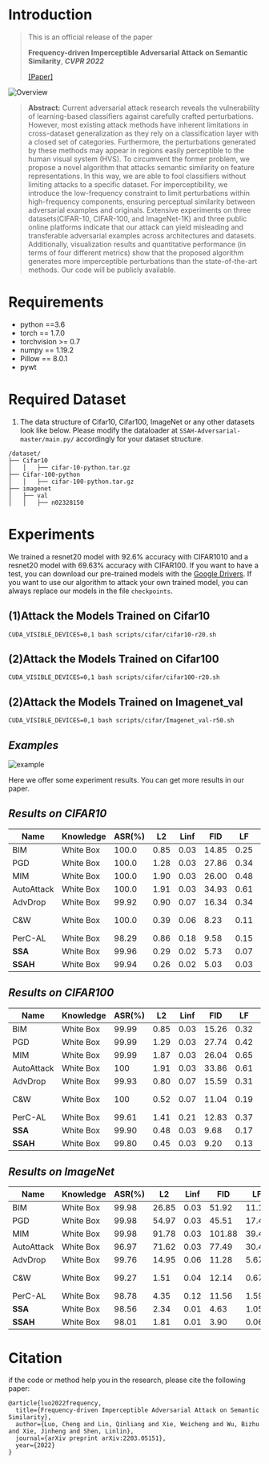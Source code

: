 Introduction
=
> This is an official release of the paper  
> 
> **Frequency-driven Imperceptible Adversarial Attack on Semantic Similarity**, ***CVPR 2022***
> 
> [[Paper]](https://arxiv.org/abs/2203.05151)
> 
![Overview](https://github.com/LinQinLiang/SSAH-adversarial-attack/blob/main/imgs/overview.png)

> __Abstract:__ Current adversarial attack research reveals the vulnerability of learning-based classifiers against carefully crafted perturbations. However, most existing attack methods have inherent limitations in cross-dataset generalization as they rely on a classification layer with a closed set of categories. Furthermore, the perturbations generated by these methods may appear in regions easily perceptible to the human visual system (HVS). To circumvent the former problem, we propose a novel algorithm that attacks semantic similarity on feature representations. In this way, we are able to fool classifiers without limiting attacks to a specific dataset. For imperceptibility, we introduce the low-frequency constraint to limit perturbations within high-frequency components, ensuring perceptual similarity between adversarial examples and originals. Extensive experiments on three datasets(CIFAR-10, CIFAR-100, and ImageNet-1K) and three public online platforms indicate that our attack can yield misleading and transferable adversarial examples across architectures and datasets. Additionally, visualization results and quantitative performance (in terms of four different metrics) show that the proposed algorithm generates more imperceptible perturbations than the state-of-the-art methods. Our code will be publicly available.

Requirements
=
* python ==3.6
* torch == 1.7.0
* torchvision >= 0.7
* numpy == 1.19.2
* Pillow == 8.0.1
* pywt

Required Dataset
=
1. The data structure of Cifar10, Cifar100, ImageNet or any other datasets look like below. Please modify the dataloader at `SSAH-Adversarial-master/main.py/` accordingly for your dataset structure.

```
/dataset/
├── Cifar10
│   │   ├── cifar-10-python.tar.gz
├── Cifar-100-python
│   │   ├── cifar-100-python.tar.gz
├── imagenet
│   ├── val
│   │   ├── n02328150

```

Experiments
=
We trained a resnet20 model with 92.6% accuracy with CIFAR1010 and a resnet20 model with 69.63% accuracy with CIFAR100. If you want to have a test, you can download our pre-trained models with the [Google Drivers](https://drive.google.com/drive/folders/1SrNrh7o7Ocok7w9ENuXROy9p_bC2IJVj?usp=sharing). If you want to use our algorithm to attack your own trained model, you can always replace our models in the file ```checkpoints```.

(1)Attack the Models Trained on Cifar10
-
```
CUDA_VISIBLE_DEVICES=0,1 bash scripts/cifar/cifar10-r20.sh
```
(2)Attack the Models Trained on Cifar100
-
```
CUDA_VISIBLE_DEVICES=0,1 bash scripts/cifar/cifar100-r20.sh
```
(2)Attack the Models Trained on Imagenet_val
-
```
CUDA_VISIBLE_DEVICES=0,1 bash scripts/cifar/Imagenet_val-r50.sh
```
***Examples***
-
![example](https://github.com/LinQinLiang/SSAH-adversarial-attack/blob/main/imgs/img.png)

Here we offer some experiment results. You can get more results in our paper.

***Results on CIFAR10***
-
|  Name   | Knowledge  |  ASR(%)  |  L2 |  Linf | FID | LF | Paper |
|  ----  | ----  |  ----  | ----  |   ----  | ----  |   ----  | ----  | 
| BIM  | White Box |  100.0 |   0.85   |   0.03     |   14.85     |  0.25       |    [ICLR2017](https://arxiv.org/pdf/1607.02533.pdf)    |
| PGD  | White Box|   100.0 |  1.28|  0.03     |   27.86    |   0.34    |    [arxiv link](https://arxiv.org/pdf/1706.06083.pdf)     |
| MIM  | White Box|   100.0 | 1.90  |   0.03     |     26.00  |   0.48    |     [CVPR2018](https://openaccess.thecvf.com/content_cvpr_2018/papers/Dong_Boosting_Adversarial_Attacks_CVPR_2018_paper.pdf)   |
| AutoAttack | White Box |100.0 |  1.91     |    0.03    |    34.93   |  0.61     |     [ICML2020](https://arxiv.org/pdf/2003.01690.pdf)    |
| AdvDrop | White Box | 99.92| 0.90      |   0.07    |   16.34    |   0.34    |     [ICCV2021](https://openaccess.thecvf.com/content/ICCV2021/papers/Duan_AdvDrop_Adversarial_Attack_to_DNNs_by_Dropping_Information_ICCV_2021_paper.pdf)    |
| C&W  | White Box| 100.0 |   0.39   |     0.06  |   8.23    |   0.11    |     [IEEE SSP2017](https://arxiv.org/pdf/1608.04644.pdf)   |
| PerC-AL  | White Box | 98.29  | 0.86    |   0.18    |    9.58   |  0.15     |    [CVPR2020](https://openaccess.thecvf.com/content_CVPR_2020/papers/Zhao_Towards_Large_Yet_Imperceptible_Adversarial_Image_Perturbations_With_Perceptual_Color_CVPR_2020_paper.pdf)     |
| **SSA** | White Box |99.96  |  0.29    |     0.02  |    5.73   |   0.07    |     [CVPR2022](https://arxiv.org/abs/2203.05151)    |
| **SSAH** | White Box | 99.94 |   0.26    |  0.02     |   5.03    |    0.03   |    [CVPR2022](https://arxiv.org/abs/2203.05151)     |

***Results on CIFAR100***
-
|  Name   | Knowledge  |  ASR(%)  |  L2 |  Linf | FID | LF | Paper |
|  ----  | ----  |  ----  | ----  |   ----  | ----  |   ----  | ----  | 
| BIM  | White Box |  99.99 |0.85 |0.03 |15.26 |0.32   |    [ICLR2017](https://arxiv.org/pdf/1607.02533.pdf)    |
| PGD  | White Box|   99.99 |1.29 |0.03 |27.74 |0.42    |    [arxiv link](https://arxiv.org/pdf/1706.06083.pdf)     |
| MIM  | White Box|   99.99 |1.87 |0.03 |26.04 |0.65    |     [CVPR2018](https://openaccess.thecvf.com/content_cvpr_2018/papers/Dong_Boosting_Adversarial_Attacks_CVPR_2018_paper.pdf)    |
| AutoAttack | White Box |100 |1.91 |0.03 |33.86 |0.61 |     [ICML2020](https://arxiv.org/pdf/2003.01690.pdf)    |
| AdvDrop | White Box |  99.93 | 0.80 | 0.07 | 15.59 | 0.31|     [ICCV2021](https://openaccess.thecvf.com/content/ICCV2021/papers/Duan_AdvDrop_Adversarial_Attack_to_DNNs_by_Dropping_Information_ICCV_2021_paper.pdf)    |
| C&W  | White Box| 100 | 0.52 |0.07 |11.04 |0.19  |     [IEEE SSP2017](https://arxiv.org/pdf/1608.04644.pdf)   |
| PerC-AL  | White Box | 99.61 |1.41 |0.21 |12.83 |0.37    |    [CVPR2020](https://openaccess.thecvf.com/content_CVPR_2020/papers/Zhao_Towards_Large_Yet_Imperceptible_Adversarial_Image_Perturbations_With_Perceptual_Color_CVPR_2020_paper.pdf)|
| **SSA** | White Box |99.90 |0.48 |0.03 |9.68 |0.17   |     [CVPR2022](https://arxiv.org/abs/2203.05151)    |
| **SSAH** | White Box | 99.80 |0.45 |0.03 |9.20 |0.13  |    [CVPR2022](https://arxiv.org/abs/2203.05151)     |


***Results on ImageNet***
-
|  Name   | Knowledge  |  ASR(%)  |  L2 |  Linf | FID | LF | Paper |
|  ----  | ----  |  ----  | ----  |   ----  | ----  |   ----  | ----  | 
| BIM  | White Box |   99.98 |26.85 |0.03 |51.92 |11.18   |    [ICLR2017](https://arxiv.org/pdf/1607.02533.pdf)    |
| PGD  | White Box|  99.98 |54.97 |0.03 |45.51 |17.41  |    [arxiv link](https://arxiv.org/pdf/1706.06083.pdf)     |
| MIM  | White Box|   99.98 |91.78 |0.03 |101.88 |39.42   |     [CVPR2018](https://openaccess.thecvf.com/content_cvpr_2018/papers/Dong_Boosting_Adversarial_Attacks_CVPR_2018_paper.pdf)    |
| AutoAttack | White Box | 96.97 |71.62 |0.03 |77.49 |30.45 |     [ICML2020](https://arxiv.org/pdf/2003.01690.pdf)    |
| AdvDrop | White Box |  99.76 |14.95 |0.06 |11.28 |5.67|     [ICCV2021](https://openaccess.thecvf.com/content/ICCV2021/papers/Duan_AdvDrop_Adversarial_Attack_to_DNNs_by_Dropping_Information_ICCV_2021_paper.pdf)    |
| C&W  | White Box| 99.27  |1.51  |0.04  |12.14  |0.67  |     [IEEE SSP2017](https://arxiv.org/pdf/1608.04644.pdf)   |
| PerC-AL  | White Box | 98.78 |4.35 |0.12 |11.56 |1.59   |    [CVPR2020](https://openaccess.thecvf.com/content_CVPR_2020/papers/Zhao_Towards_Large_Yet_Imperceptible_Adversarial_Image_Perturbations_With_Perceptual_Color_CVPR_2020_paper.pdf)|
| **SSA** | White Box |98.56 |2.34 |0.01 |4.63 |1.05   |     [CVPR2022](https://arxiv.org/abs/2203.05151)    |
| **SSAH** | White Box | 98.01 |1.81 |0.01 |3.90 |0.06  |    [CVPR2022](https://arxiv.org/abs/2203.05151)     |


Citation
=
if the code or method help you in the research, please cite the following paper:
```
@article{luo2022frequency,
  title={Frequency-driven Imperceptible Adversarial Attack on Semantic Similarity},
  author={Luo, Cheng and Lin, Qinliang and Xie, Weicheng and Wu, Bizhu and Xie, Jinheng and Shen, Linlin},
  journal={arXiv preprint arXiv:2203.05151},
  year={2022}
}
```



